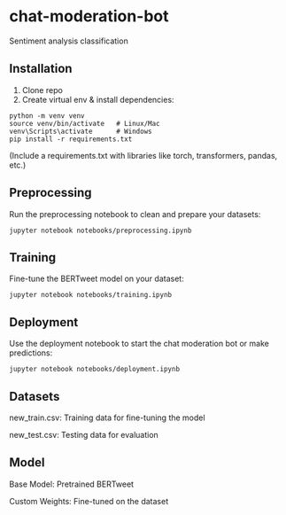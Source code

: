# chat-moderation-bot
Sentiment analysis classification


## Installation
1. Clone repo
2. Create virtual env & install dependencies:
```
python -m venv venv
source venv/bin/activate   # Linux/Mac
venv\Scripts\activate      # Windows
pip install -r requirements.txt
```
(Include a requirements.txt with libraries like torch, transformers, pandas, etc.)

## Preprocessing 
Run the preprocessing notebook to clean and prepare your datasets:
```
jupyter notebook notebooks/preprocessing.ipynb
```
## Training
Fine-tune the BERTweet model on your dataset:
```
jupyter notebook notebooks/training.ipynb
```
## Deployment 
Use the deployment notebook to start the chat moderation bot or make predictions:
```
jupyter notebook notebooks/deployment.ipynb
```
## Datasets 
new_train.csv: Training data for fine-tuning the model

new_test.csv: Testing data for evaluation

## Model 
Base Model: Pretrained BERTweet

Custom Weights: Fine-tuned on the dataset
